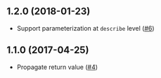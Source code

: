 ## 1.2.0 (2018-01-23)

- Support parameterization at `describe` level ([#6](https://github.com/ryym/mocha-each/pull/6))

## 1.1.0 (2017-04-25)

- Propagate return value ([#4](https://github.com/ryym/mocha-each/pull/4))
